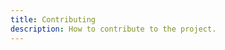```yaml
---
title: Contributing
description: How to contribute to the project.
---
```


<!-- @include: ../../CONTRIBUTING.md -->

